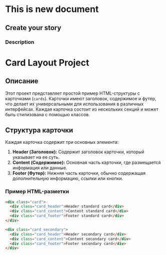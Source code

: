 # This is new document

## Create your story

### Description

# Card Layout Project

## Описание

Этот проект представляет простой пример HTML-структуры с карточками (`cards`). Карточки имеют заголовок, содержимое и футер, что делает их универсальными для использования в различных интерфейсах. Каждая карточка состоит из нескольких секций и может быть стилизована с помощью классов.

## Структура карточки

Каждая карточка содержит три основных элемента:

1. **Header (Заголовок):** Содержит заголовок карточки, который указывает на ее суть.
2. **Content (Содержимое):** Основная часть карточки, где размещается информация или данные.
3. **Footer (Футер):** Нижняя часть карточки, обычно содержащая дополнительную информацию, ссылки или кнопки.

### Пример HTML-разметки

```html
<div class="card">
  <div class="card_header">Header standard card</div>
  <div class="card_content">Content standard card</div>
  <div class="card_footer">Footer standard card</div>
</div>

<div class="card secondary">
  <div class="card_header">Header secondary card</div>
  <div class="card_content">Content secondary card</div>
  <div class="card_footer">Footer secondary card</div>
</div>
```
